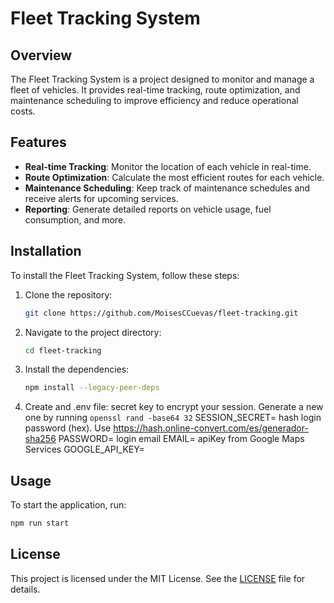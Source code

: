 # Fleet Tracking System

## Overview
The Fleet Tracking System is a project designed to monitor and manage a fleet of vehicles. It provides real-time tracking, route optimization, and maintenance scheduling to improve efficiency and reduce operational costs.

## Features
- **Real-time Tracking**: Monitor the location of each vehicle in real-time.
- **Route Optimization**: Calculate the most efficient routes for each vehicle.
- **Maintenance Scheduling**: Keep track of maintenance schedules and receive alerts for upcoming services.
- **Reporting**: Generate detailed reports on vehicle usage, fuel consumption, and more.

## Installation
To install the Fleet Tracking System, follow these steps:

1. Clone the repository:
    ```sh
    git clone https://github.com/MoisesCCuevas/fleet-tracking.git
    ```
2. Navigate to the project directory:
    ```sh
    cd fleet-tracking
    ```
3. Install the dependencies:
    ```sh
    npm install --legacy-peer-deps
    ```
4. Create and .env file:
   secret key to encrypt your session. Generate a new one by running `openssl rand -base64 32`
   SESSION_SECRET=
   hash login password (hex). Use https://hash.online-convert.com/es/generador-sha256
   PASSWORD=
   login email
   EMAIL=
   apiKey from Google Maps Services
   GOOGLE_API_KEY=


## Usage
To start the application, run:
```sh
npm run start
```

## License
This project is licensed under the MIT License. See the [LICENSE](LICENSE) file for details.
